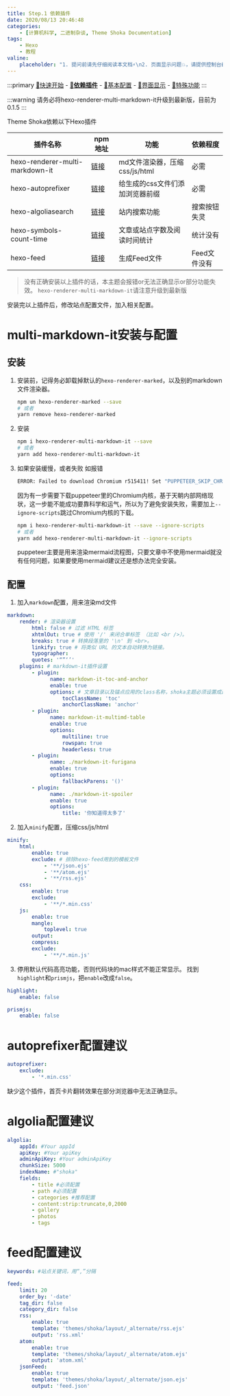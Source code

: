 ```yaml
---
title: Step.1 依赖插件
date: 2020/08/13 20:46:48
categories:
    - [计算机科学, 二进制杂谈, Theme Shoka Documentation]
tags:
    - Hexo
    - 教程
valine:
    placeholder: "1. 提问前请先仔细阅读本文档⚡\n2. 页面显示问题💥，请提供控制台截图📸或者您的测试网址\n3. 其他任何报错💣，请提供详细描述和截图📸，祝食用愉快💪"
---
```


:::primary
[:rocket:快速开始](/computer-science/note/theme-shoka-doc/) - [**:love_letter:依赖插件**](/computer-science/note/theme-shoka-doc/dependents/) - [:pushpin:基本配置](/computer-science/note/theme-shoka-doc/config/) - [:rainbow:界面显示](/computer-science/note/theme-shoka-doc/display/) - [:unicorn:特殊功能](/computer-science/note/theme-shoka-doc/special/)
:::

:::warning
请务必将hexo-renderer-multi-markdown-it升级到最新版，目前为 0.1.5
:::

Theme Shoka依赖以下Hexo插件

| 插件名称                        | npm地址                                                               | 功能                            | 依赖程度     |
| ------------------------------- | --------------------------------------------------------------------- | ------------------------------- | ------------ |
| hexo-renderer-multi-markdown-it | [链接](https://www.npmjs.com/package/hexo-renderer-multi-markdown-it) | md文件渲染器，压缩css/js/html   | 必需         |
| hexo-autoprefixer               | [链接](https://www.npmjs.com/package/hexo-autoprefixer)               | 给生成的css文件们添加浏览器前缀 | 必需         |
| hexo-algoliasearch              | [链接](https://www.npmjs.com/package/hexo-algoliasearch)              | 站内搜索功能                    | 搜索按钮失灵 |
| hexo-symbols-count-time         | [链接](https://www.npmjs.com/package/hexo-symbols-count-time)         | 文章或站点字数及阅读时间统计    | 统计没有     |
| hexo-feed                       | [链接](https://www.npmjs.com/package/hexo-feed)                       | 生成Feed文件                    | Feed文件没有 |

> 没有正确安装以上插件的话，本主题会报错or无法正确显示or部分功能失效。
> `hexo-renderer-multi-markdown-it`请注意升级到最新版

安装完以上插件后，修改站点配置文件，加入相关配置。

# multi-markdown-it安装与配置

## 安装

1. 安装前，记得务必卸载掉默认的`hexo-renderer-marked`，以及别的markdown文件渲染器。

    ```bash
    npm un hexo-renderer-marked --save
    # 或者
    yarn remove hexo-renderer-marked
    ```

2. 安装

    ```bash
    npm i hexo-renderer-multi-markdown-it --save
    # 或者
    yarn add hexo-renderer-multi-markdown-it
    ```

3. 如果安装缓慢，或者失败
   如报错
    ```bash
    ERROR: Failed to download Chromium r515411! Set "PUPPETEER_SKIP_CHROMIUM_DOWNLOAD" env variable to skip download.
    ```
    因为有一步需要下载puppeteer里的Chromium内核，基于天朝内部网络现状，这一步能不能成功要靠科学和运气，所以为了避免安装失败，需要加上`--ignore-scripts`跳过Chromium内核的下载。
    ```bash
    npm i hexo-renderer-multi-markdown-it --save --ignore-scripts
    # 或者
    yarn add hexo-renderer-multi-markdown-it --ignore-scripts
    ```
    puppeteer主要是用来渲染mermaid流程图，只要文章中不使用mermaid就没有任何问题，如果要使用mermaid建议还是想办法完全安装。

## 配置

1. 加入`markdown`配置，用来渲染md文件

```yml
markdown:
    render: # 渲染器设置
        html: false # 过滤 HTML 标签
        xhtmlOut: true # 使用 '/' 来闭合单标签 （比如 <br />）。
        breaks: true # 转换段落里的 '\n' 到 <br>。
        linkify: true # 将类似 URL 的文本自动转换为链接。
        typographer:
        quotes: '“”‘’'
    plugins: # markdown-it插件设置
        - plugin:
              name: markdown-it-toc-and-anchor
              enable: true
              options: # 文章目录以及锚点应用的class名称，shoka主题必须设置成这样
                  tocClassName: 'toc'
                  anchorClassName: 'anchor'
        - plugin:
              name: markdown-it-multimd-table
              enable: true
              options:
                  multiline: true
                  rowspan: true
                  headerless: true
        - plugin:
              name: ./markdown-it-furigana
              enable: true
              options:
                  fallbackParens: '()'
        - plugin:
              name: ./markdown-it-spoiler
              enable: true
              options:
                  title: '你知道得太多了'
```

2. 加入`minify`配置，压缩css/js/html

```yml
minify:
    html:
        enable: true
        exclude: # 排除hexo-feed用到的模板文件
            - '**/json.ejs'
            - '**/atom.ejs'
            - '**/rss.ejs'
    css:
        enable: true
        exclude:
            - '**/*.min.css'
    js:
        enable: true
        mangle:
            toplevel: true
        output:
        compress:
        exclude:
            - '**/*.min.js'
```

3. 停用默认代码高亮功能，否则代码块的mac样式不能正常显示。
   找到`highlight`和`prismjs`，把`enable`改成`false`。

```yml
highlight:
    enable: false

prismjs:
    enable: false
```

# autoprefixer配置建议

```yml
autoprefixer:
    exclude:
        - '*.min.css'
```

缺少这个插件，首页卡片翻转效果在部分浏览器中无法正确显示。

# algolia配置建议

```yml
algolia:
    appId: #Your appId
    apiKey: #Your apiKey
    adminApiKey: #Your adminApiKey
    chunkSize: 5000
    indexName: #"shoka"
    fields:
        - title #必须配置
        - path #必须配置
        - categories #推荐配置
        - content:strip:truncate,0,2000
        - gallery
        - photos
        - tags
```

# feed配置建议

```yml
keywords: #站点关键词，用“,”分隔

feed:
    limit: 20
    order_by: '-date'
    tag_dir: false
    category_dir: false
    rss:
        enable: true
        template: 'themes/shoka/layout/_alternate/rss.ejs'
        output: 'rss.xml'
    atom:
        enable: true
        template: 'themes/shoka/layout/_alternate/atom.ejs'
        output: 'atom.xml'
    jsonFeed:
        enable: true
        template: 'themes/shoka/layout/_alternate/json.ejs'
        output: 'feed.json'
```
